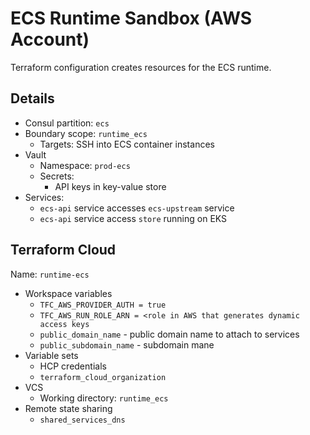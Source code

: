 # ECS Runtime Sandbox (AWS Account)

Terraform configuration creates resources for the ECS runtime.

## Details

 - Consul partition: `ecs`
 - Boundary scope: `runtime_ecs`
    - Targets: SSH into ECS container instances
 - Vault
    - Namespace: `prod-ecs`
    - Secrets:
      - API keys in key-value store
 - Services:
    - `ecs-api` service accesses `ecs-upstream` service
    - `ecs-api` service access `store` running on EKS

 ## Terraform Cloud

 Name: `runtime-ecs`

 - Workspace variables
   - `TFC_AWS_PROVIDER_AUTH = true`
   - `TFC_AWS_RUN_ROLE_ARN = <role in AWS that generates dynamic access keys`
   - `public_domain_name` - public domain name to attach to services
   - `public_subdomain_name` - subdomain mane
- Variable sets
  - HCP credentials
  - `terraform_cloud_organization`
- VCS
  - Working directory: `runtime_ecs`
- Remote state sharing
  - `shared_services_dns`